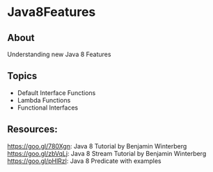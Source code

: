 # Java8Features
## About
Understanding new Java 8 Features

## Topics
* Default Interface Functions
* Lambda Functions
* Functional Interfaces

## Resources:
https://goo.gl/780Xgn: Java 8 Tutorial by Benjamin Winterberg
<br/>https://goo.gl/zbVqLj: Java 8 Stream Tutorial by Benjamin Winterberg
<br/>https://goo.gl/pHlRzl: Java 8 Predicate with examples